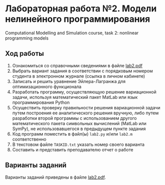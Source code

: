 # Лабораторная работа №2. Модели нелинейного программирования
Computational Modelling and Simulation course, task 2: nonlinear programming models

## Ход работы
1. Ознакомиться со справочными сведениями в файле [lab2.pdf](lab2.pdf)
2. Выбрать вариант задания в соответствии с порядковым номером студента в электронном журнале (ссылка в личном кабинете)
3. Записать и решить уравнение Эйлера-Лагранжа для оптимизационного функционала
4. Разработать программу, осуществляющую решение вариационной задачи, используя математический пакет MatLab или язык программирования Python
5. Осуществить проверку правильности решения вариационной задачи путем построения ее аналитического решения вручную, либо путем разработки второй программы с использованием другого математического пакета символьных вычислений (MatLab или SymPy), не использовавшегося в предыдущем пункте задания
6. Код программ поместить в файл(ы) `lab2.py` и/или `lab2.m` соответственно
7. В текстовом файле `TASKID.txt` указать номер своего варианта
8. Составить и представить преподавателю отчет о работе

## Варианты заданий
Варианты заданий приведены в файле [lab2.pdf](lab2.pdf).